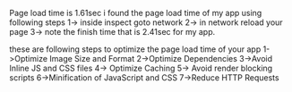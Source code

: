 Page load time is 1.61sec
i found the page load time of my app using following steps
1-> inside inspect goto network
2-> in network reload your page
3-> note the finish time that is 2.41sec for my app.







these are following steps to optimize the page load time of your app
1->Optimize Image Size and Format
2->Optimize Dependencies
3->Avoid Inline JS and CSS files
4-> Optimize Caching
5-> Avoid render blocking scripts
6->Minification of JavaScript and CSS
7->Reduce HTTP Requests
